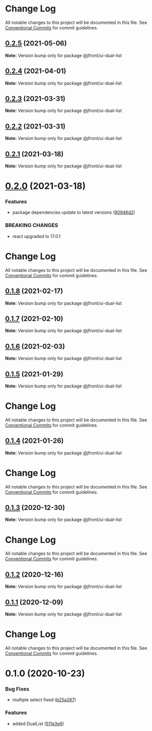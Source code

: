 # Change Log

All notable changes to this project will be documented in this file.
See [Conventional Commits](https://conventionalcommits.org) for commit guidelines.

## [0.2.5](https://github.com/Jepria/jfront-ui/compare/@jfront/ui-dual-list@0.2.4...@jfront/ui-dual-list@0.2.5) (2021-05-06)

**Note:** Version bump only for package @jfront/ui-dual-list





## [0.2.4](https://github.com/Jepria/jfront-ui/compare/@jfront/ui-dual-list@0.2.3...@jfront/ui-dual-list@0.2.4) (2021-04-01)

**Note:** Version bump only for package @jfront/ui-dual-list





## [0.2.3](https://github.com/Jepria/jfront-ui/compare/@jfront/ui-dual-list@0.2.2...@jfront/ui-dual-list@0.2.3) (2021-03-31)

**Note:** Version bump only for package @jfront/ui-dual-list





## [0.2.2](https://github.com/Jepria/jfront-ui/compare/@jfront/ui-dual-list@0.2.1...@jfront/ui-dual-list@0.2.2) (2021-03-31)

**Note:** Version bump only for package @jfront/ui-dual-list





## [0.2.1](https://github.com/Jepria/jfront-ui/compare/@jfront/ui-dual-list@0.2.0...@jfront/ui-dual-list@0.2.1) (2021-03-18)

**Note:** Version bump only for package @jfront/ui-dual-list





# [0.2.0](https://github.com/Jepria/jfront-ui/compare/@jfront/ui-dual-list@0.1.8...@jfront/ui-dual-list@0.2.0) (2021-03-18)


### Features

* package dependencies update to latest versions ([90946d2](https://github.com/Jepria/jfront-ui/commit/90946d25fcb08fc77e4b143567963682f8ff3d2b))


### BREAKING CHANGES

* react upgraded to 17.0.1





# Change Log

All notable changes to this project will be documented in this file. See
[Conventional Commits](https://conventionalcommits.org) for commit guidelines.

## [0.1.8](https://github.com/Jepria/jfront-ui/compare/@jfront/ui-dual-list@0.1.7...@jfront/ui-dual-list@0.1.8) (2021-02-17)

**Note:** Version bump only for package @jfront/ui-dual-list

## [0.1.7](https://github.com/Jepria/jfront-ui/compare/@jfront/ui-dual-list@0.1.6...@jfront/ui-dual-list@0.1.7) (2021-02-10)

**Note:** Version bump only for package @jfront/ui-dual-list

## [0.1.6](https://github.com/Jepria/jfront-ui/compare/@jfront/ui-dual-list@0.1.5...@jfront/ui-dual-list@0.1.6) (2021-02-03)

**Note:** Version bump only for package @jfront/ui-dual-list

## [0.1.5](https://github.com/Jepria/jfront-ui/compare/@jfront/ui-dual-list@0.1.4...@jfront/ui-dual-list@0.1.5) (2021-01-29)

**Note:** Version bump only for package @jfront/ui-dual-list

# Change Log

All notable changes to this project will be documented in this file. See
[Conventional Commits](https://conventionalcommits.org) for commit guidelines.

## [0.1.4](https://github.com/Jepria/jfront-ui/compare/@jfront/ui-dual-list@0.1.3...@jfront/ui-dual-list@0.1.4) (2021-01-26)

**Note:** Version bump only for package @jfront/ui-dual-list

# Change Log

All notable changes to this project will be documented in this file. See
[Conventional Commits](https://conventionalcommits.org) for commit guidelines.

## [0.1.3](https://github.com/Jepria/jfront-ui/compare/@jfront/ui-dual-list@0.1.2...@jfront/ui-dual-list@0.1.3) (2020-12-30)

**Note:** Version bump only for package @jfront/ui-dual-list

# Change Log

All notable changes to this project will be documented in this file. See
[Conventional Commits](https://conventionalcommits.org) for commit guidelines.

## [0.1.2](https://github.com/Jepria/jfront-ui/compare/@jfront/ui-dual-list@0.1.1...@jfront/ui-dual-list@0.1.2) (2020-12-16)

**Note:** Version bump only for package @jfront/ui-dual-list

## [0.1.1](https://github.com/Jepria/jfront-ui/compare/@jfront/ui-dual-list@0.1.0...@jfront/ui-dual-list@0.1.1) (2020-12-09)

**Note:** Version bump only for package @jfront/ui-dual-list

# Change Log

All notable changes to this project will be documented in this file. See
[Conventional Commits](https://conventionalcommits.org) for commit guidelines.

# 0.1.0 (2020-10-23)

### Bug Fixes

- multiple select fixed
  ([b25a287](https://github.com/Jepria/jfront-ui/commit/b25a287308b416a3380169c151228fecb750e07f))

### Features

- added DualList
  ([511e3e6](https://github.com/Jepria/jfront-ui/commit/511e3e6bf27e065ff8334d988bf476d2aa4b734d))
